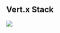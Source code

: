 ##  Vert.x Stack

![](https://www.eclipse.org/community/eclipse_newsletter/2016/october/images/figure1.png)
<!-- .element: height="500px" -->
